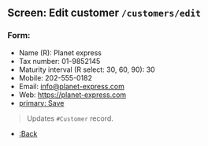 ## Screen: Edit customer `/customers/edit`

### Form:

- Name (R): Planet express
- Tax number: 01-9852145
- Maturity interval (R select: 30, 60, 90): 30
- Mobile: 202-555-0182
- Email: info@planet-express.com
- Web: https://planet-express.com
- [primary: Save](#/customers/detail)

> Updates `#Customer` record.

- [:Back](#/customers/detail)
